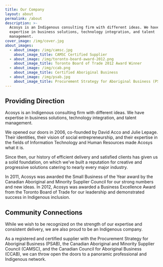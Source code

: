 ```yaml
---
title: Our Company
layout: about
permalink: /about
description: >-
  Acosys is an Indigenous consulting firm with different ideas. We have
  expertise in business solutions, technology integration, and talent
  management.
cover_image: /img/cover.jpg
about_images:
  - about_image: /img/camsc.jpg
    about_image_title: CAMSC Certified Supplier
  - about_image: /img/toronto-board-award-2012.png
    about_image_title: Toronto Board of Trade 2012 Award Winner
  - about_image: /img/ccab.png
    about_image_title: Certified Aboriginal Business
  - about_image: /img/psab.jpg
    about_image_title: Procurement Strategy for Aboriginal Business (PSAB)
---
```

## Providing Direction

Acosys is an Indigenous consulting firm with different ideas. We have expertise in business solutions, technology integration, and talent management.

We opened our doors in 2006, co-founded by David Acco and Julie Lepage. Their identities, their vision of social entrepreneurship, and their expertise in the fields of Information Technology and Human Resources made Acosys what it is.

Since then, our history of efficient delivery and satisfied clients has given us a solid foundation, on which we’ve built a reputation for creative and progressive solutions catering to nearly every major industry.

In 2011, Acosys was awarded the Small Business of the Year award by the Canadian Aboriginal and Minority Supplier Council for our strong numbers and new ideas. In 2012, Acosys was awarded a Business Excellence Award from the Toronto Board of Trade for our leadership and demonstrated success in Indigenous inclusion.

## Community Connections

While we wish to be recognized on the strength of our expertise and
consistent delivery, we are also proud to be an Indigenous company.

As a registered and certified supplier with the Procurement Strategy for
Aboriginal Business (PSAB), the Canadian Aboriginal and Minority
Supplier Council (CAMSC), and the Canadian Council for Aboriginal
Business (CCAB), we can throw open the doors to a panoramic
professional and Indigenous network.
